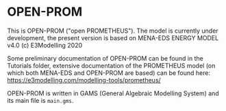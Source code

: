 # OPEN-PROM

This is OPEN-PROM ("open PROMETHEUS"). The model is currently under development, the present version 
is based on MENA-EDS ENERGY MODEL v4.0 (c) E3Modelling 2020

Some preliminary documentation of OPEN-PROM can be found in the Tutorials folder, extensive documentation of the PROMETHEUS model (on which both MENA-EDS and OPEN-PROM are based) can be found here: https://e3modelling.com/modelling-tools/prometheus/

OPEN-PROM is written in GAMS (General Algebraic Modelling System) and its main file is `main.gms`.
 

